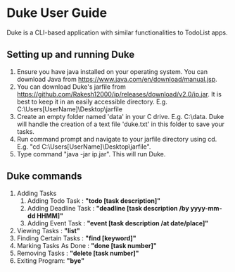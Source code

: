 # Duke User Guide

Duke is a CLI-based application with similar functionalities to TodoList apps.

## Setting up and running Duke
1. Ensure you have java installed on your operating system. You can download Java from https://www.java.com/en/download/manual.jsp.
2. You can download Duke's jarfile from https://github.com/Rakesh12000/ip/releases/download/v2.0/ip.jar. It is best to keep it in an easily accessible directory. E.g. C:\Users\[UserName]\Desktop\jarfile
3. Create an empty folder named 'data' in your C drive. E.g. C:\data. Duke will handle the creation of a text file 'duke.txt' in this folder to save your tasks.
4. Run command prompt and navigate to your jarfile directory using cd. E.g. "cd C:\Users\[UserName]\Desktop\jarfile".
5. Type command "java -jar ip.jar". This will run Duke.

## Duke commands
1. Adding Tasks
   1. Adding Todo Task :      **"todo [task description]"**
   1. Adding Deadline Task :  **"deadline [task description /by yyyy-mm-dd HHMM]"**
   1. Adding Event Task :     **"event [task description /at date/place]"**
1. Viewing Tasks :            **"list"**
1. Finding Certain Tasks :    **"find [keyword]"**
1. Marking Tasks As Done :    **"done [task number]"**
1. Removing Tasks :           **"delete [task number]"**
1. Exiting Program:           **"bye"**
